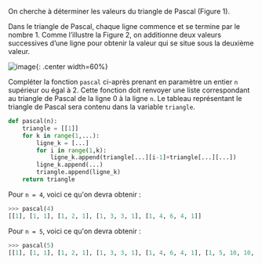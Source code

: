 On cherche à déterminer les valeurs du triangle de Pascal (Figure 1).

Dans le triangle de Pascal, chaque ligne commence et se termine par le nombre 1.
Comme l’illustre la Figure 2, on additionne deux valeurs successives d’une ligne pour
obtenir la valeur qui se situe sous la deuxième valeur.

![image](/assets/sujets/nsi/term/pratique/img/17_triangle.png){: .center width=60%}

Compléter la fonction `pascal` ci-après prenant en paramètre un entier `n` supérieur ou
égal à 2. Cette fonction doit renvoyer une liste correspondant au triangle de Pascal de la
ligne 0 à la ligne `n`. Le tableau représentant le triangle de Pascal sera contenu dans la
variable `triangle`.

```python linenums='1'
def pascal(n):
    triangle = [[1]]
    for k in range(1,...):
        ligne_k = [...]
        for i in range(1,k):
            ligne_k.append(triangle[...][i-1]+triangle[...][...])
        ligne_k.append(...)
        triangle.append(ligne_k)
    return triangle
```

Pour `n = 4`, voici ce qu'on devra obtenir :
```python
>>> pascal(4)
[[1], [1, 1], [1, 2, 1], [1, 3, 3, 1], [1, 4, 6, 4, 1]]
``` 
Pour `n = 5`, voici ce qu'on devra obtenir :
```python
>>> pascal(5)
[[1], [1, 1], [1, 2, 1], [1, 3, 3, 1], [1, 4, 6, 4, 1], [1, 5, 10, 10, 5, 1]]
```

